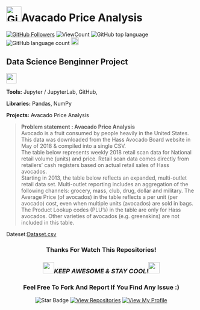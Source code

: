 <!--
 * @Author: BDFD
 * @Date: 2022-02-23 11:32:47
 * @LastEditTime: 2022-03-29 17:31:19
 * @LastEditors: BDFD
 * @Description:
 * @FilePath: \Project04_Avacado_Price_Analysis-Kaggle\README.md
-->

# <a href="https://github.com/bdfd"><img height=40 src="https://cdn.jsdelivr.net/gh/bdfd/Personal_Image_Repo/4.Stamp/BDFD_Stamp.png" alt="GitHub Followers" /></a>Avacado Price Analysis

<a href="https://github.com/bdfd"><img src="https://img.shields.io/github/followers/bdfd?label=Follow%20Me&logo=github" alt="GitHub Followers" /></a>
![ViewCount](https://views.whatilearened.today/views/github/bdfd/Project04_Avacado_Price_Analysis-Kaggle.svg?cache=remove)
![GitHub top language](https://img.shields.io/github/languages/top/bdfd/Project04_Avacado_Price_Analysis-Kaggle?style=flat)
![GitHub language count](https://img.shields.io/github/languages/count/bdfd/Project04_Avacado_Price_Analysis-Kaggle?style=flat)
<img height=20 src="https://cdn.jsdelivr.net/gh/bdfd/Personal_Image_Repo/7.Color-Icon/Status/On_Progress.svg" alt="bdfd" />

<!-- <img height=20 src="https://cdn.jsdelivr.net/gh/bdfd/Personal_Image_Repo/7.Color-Icon/Status/Finish.svg" alt="bdfd" /> -->

## Data Science Benginner Project

<img height="27" src="https://img.shields.io/badge/Prediction using Supervised ML -Level  Beginner-green.svg?&style=for-the-badge&logo=TheSparksFoundation&logoColor=red" />

**Tools:** Jupyter / JupyterLab, GitHub,

**Libraries:** Pandas, NumPy

**Projects:** Avacado Price Analysis

> **Problem statement : Avacado Price Analysis**  
> Avocado is a fruit consumed by people heavily in the United States.  
> This data was downloaded from the Hass Avocado Board website in May of 2018 & compiled into a single CSV.  
> The table below represents weekly 2018 retail scan data for National retail volume (units) and price. Retail scan data comes directly from retailers’ cash registers based on actual retail sales of Hass avocados.  
> Starting in 2013, the table below reflects an expanded, multi-outlet retail data set. Multi-outlet reporting includes an aggregation of the following channels: grocery, mass, club, drug, dollar and military. The Average Price (of avocados) in the table reflects a per unit (per avocado) cost, even when multiple units (avocados) are sold in bags.  
> The Product Lookup codes (PLU’s) in the table are only for Hass avocados. Other varieties of avocados (e.g. greenskins) are not included in this table.

Dateset:<a href="https://raw.githubusercontent.com/bdfd/Project04_Avacado_Price_Analysis-Kaggle/main/dataset/Avocado.csv">Dataset.csv</a>

<!-- Solution:<a href="Jupyter Notebook Url">Jupyter Notebook/Colab Link</a> -->
<!-- Demo:<a href="Youtube Link">Demo Website Link</a> -->
<!-- Reference:
- <a href="https://www.kaggle.com/datasets/smokingkrils/avacado-price-prediction?select=Avocado.csv">Orginal Data Source Link</a>
- <a href="https://www.youtube.com/watch?v=nLw1RNvfElg&list=PLQVvvaa0QuDfSfqQuee6K8opKtZsh7sA9">Orginal Video Source Link</a> -->

<div align="center">

### Thanks For Watch This Repositories!

### <img src="https://media.giphy.com/media/WUlplcMpOCEmTGBtBW/giphy.gif" width="30"><i>KEEP AWESOME & STAY COOL!</i><img src="https://media.giphy.com/media/WUlplcMpOCEmTGBtBW/giphy.gif" width="30">

### Feel Free To Fork And Report If You Find Any Issue :)

![Star Badge](https://img.shields.io/static/v1?label=%F0%9F%8C%9F&message=If%20Useful&style=style=flat&color=BC4E99)
[![View Repositories](https://img.shields.io/badge/View-My_Repositories-blue?logo=GitHub)](https://github.com/bdfd?tab=repositories)
[![View My Profile](https://img.shields.io/badge/View-My_Profile-green?logo=GitHub)](https://github.com/bdfd)

</div>
